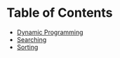# Table of Contents

- [Dynamic Programming](DynamicProgramming/)
- [Searching](Searching/)
- [Sorting](Sorting/)
